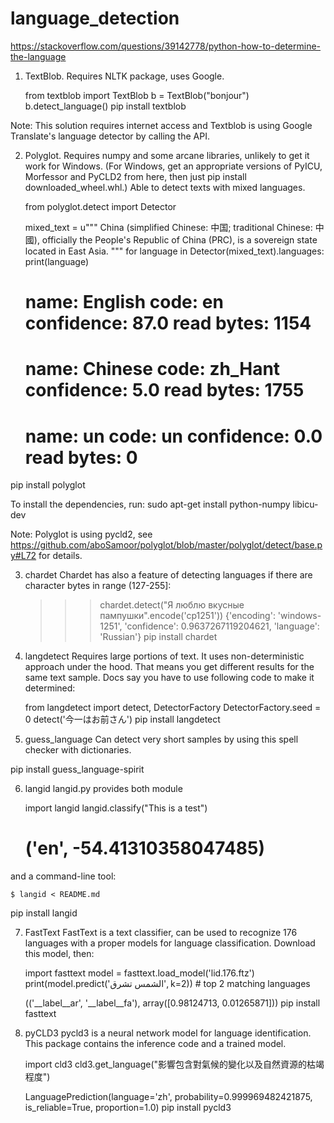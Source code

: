 # language_detection


https://stackoverflow.com/questions/39142778/python-how-to-determine-the-language
1. TextBlob.
Requires NLTK package, uses Google.

    from textblob import TextBlob
    b = TextBlob("bonjour")
    b.detect_language()
pip install textblob

Note: This solution requires internet access and Textblob is using Google Translate's language detector by calling the API.

2. Polyglot.
Requires numpy and some arcane libraries, unlikely to get it work for Windows. (For Windows, get an appropriate versions of PyICU, Morfessor and PyCLD2 from here, then just pip install downloaded_wheel.whl.) Able to detect texts with mixed languages.

    from polyglot.detect import Detector

    mixed_text = u"""
    China (simplified Chinese: 中国; traditional Chinese: 中國),
    officially the People's Republic of China (PRC), is a sovereign state
    located in East Asia.
    """
    for language in Detector(mixed_text).languages:
            print(language)

    # name: English     code: en       confidence:  87.0 read bytes:  1154
    # name: Chinese     code: zh_Hant  confidence:   5.0 read bytes:  1755
    # name: un          code: un       confidence:   0.0 read bytes:     0
pip install polyglot

To install the dependencies, run: sudo apt-get install python-numpy libicu-dev

Note: Polyglot is using pycld2, see https://github.com/aboSamoor/polyglot/blob/master/polyglot/detect/base.py#L72 for details.

3. chardet
Chardet has also a feature of detecting languages if there are character bytes in range (127-255]:

    >>> chardet.detect("Я люблю вкусные пампушки".encode('cp1251'))
    {'encoding': 'windows-1251', 'confidence': 0.9637267119204621, 'language': 'Russian'}
pip install chardet

4. langdetect
Requires large portions of text. It uses non-deterministic approach under the hood. That means you get different results for the same text sample. Docs say you have to use following code to make it determined:

    from langdetect import detect, DetectorFactory
    DetectorFactory.seed = 0
    detect('今一はお前さん')
pip install langdetect

5. guess_language
Can detect very short samples by using this spell checker with dictionaries.

pip install guess_language-spirit

6. langid
langid.py provides both module

    import langid
    langid.classify("This is a test")
    # ('en', -54.41310358047485)
and a command-line tool:

    $ langid < README.md
pip install langid

7. FastText
FastText is a text classifier, can be used to recognize 176 languages with a proper models for language classification. Download this model, then:

    import fasttext
    model = fasttext.load_model('lid.176.ftz')
    print(model.predict('الشمس تشرق', k=2))  # top 2 matching languages

    (('__label__ar', '__label__fa'), array([0.98124713, 0.01265871]))
pip install fasttext

8. pyCLD3
pycld3 is a neural network model for language identification. This package contains the inference code and a trained model.

    import cld3
    cld3.get_language("影響包含對氣候的變化以及自然資源的枯竭程度")

    LanguagePrediction(language='zh', probability=0.999969482421875, is_reliable=True, proportion=1.0)
pip install pycld3
